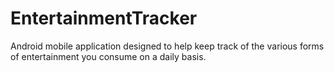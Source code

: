 # EntertainmentTracker
Android mobile application designed to help keep track of the various forms of entertainment you consume on a daily basis.
